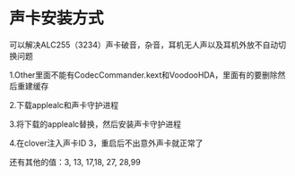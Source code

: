 # 声卡安装方式

可以解决ALC255（3234）声卡破音，杂音，耳机无人声以及耳机外放不自动切换问题

1.Other里面不能有CodecCommander.kext和VoodooHDA，里面有的要删除然后重建缓存

2.下载applealc和声卡守护进程

3.将下载的applealc替换，然后安装声卡守护进程

4.在clover注入声卡ID 3，重启后不出意外声卡就正常了

还有其他的值：3, 13, 17,18, 27, 28,99